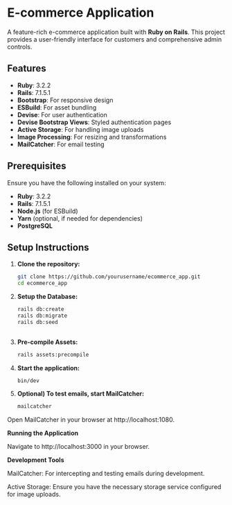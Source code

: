 # E-commerce Application

A feature-rich e-commerce application built with **Ruby on Rails**. This project provides a user-friendly interface for customers and comprehensive admin controls.

## Features

- **Ruby**: 3.2.2  
- **Rails**: 7.1.5.1  
- **Bootstrap**: For responsive design  
- **ESBuild**: For asset bundling  
- **Devise**: For user authentication  
- **Devise Bootstrap Views**: Styled authentication pages  
- **Active Storage**: For handling image uploads  
- **Image Processing**: For resizing and transformations  
- **MailCatcher**: For email testing  

## Prerequisites

Ensure you have the following installed on your system:

- **Ruby**: 3.2.2  
- **Rails**: 7.1.5.1  
- **Node.js** (for ESBuild)  
- **Yarn** (optional, if needed for dependencies)  
- **PostgreSQL**  

## Setup Instructions

1. **Clone the repository:**
   ```bash
   git clone https://github.com/yourusername/ecommerce_app.git
   cd ecommerce_app
2. **Setup the Database:**
   ```bash
   rails db:create
   rails db:migrate
   rails db:seed
  
4. **Pre-compile Assets:**
   ```bash
   rails assets:precompile

6. **Start the application:**
   ```bash
   bin/dev
8. **Optional) To test emails, start MailCatcher:**
   ```bash
   mailcatcher

Open MailCatcher in your browser at http://localhost:1080.

**Running the Application**

Navigate to http://localhost:3000 in your browser.

**Development Tools**

MailCatcher: For intercepting and testing emails during development.

Active Storage: Ensure you have the necessary storage service configured for image uploads.
